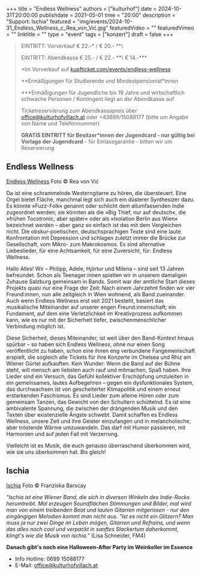 +++
title = "Endless Wellness"
authors = ["kulturhof"]
date = 2024-10-31T20:00:00
publishdate = 2021-05-01
time = "20:00"
description = "Support: Ischia"
featured = "img/events/2024-10-31_Endless_Wellness_c_Rea_von_Vić.jpg"
featuredVideo = ""
featuredVimeo = ""
linktitle = ""
type = "event"
tags = ["konzert"]
draft = false
+++

> EINTRITT: Vorverkauf € 22.-\* / € 20.- *\*\
> 
> EINTRITT: Abendkassa € 25.- / € 22.- *\*\ € 14.-\*\*\*
>
> \*Im Vorverkauf auf [kupfticket.com/events/endless-wellness](https://kupfticket.com/events/endless-wellness)
>
> \*\*Ermäßigungen für Studierende und Mindestpensionist\*innen
> 
> \*\*\*Ermäßigungen für Jugendliche bis 19 Jahre und wirtschaftlich schwache Personen / Kontingent liegt an der Abendkasse auf
>
> Ticketreservierung zum Abendkassapreis über office@kulturhofvillach.at oder +43699/15088177 (bitte um Angabe von Name und Telefonnummer) 
>
> **GRATIS EINTRITT für Besitzer\*innen der Jugendcard - nur gültig bei Vorlage der Jugendcard** - für Einlassgarantie - bitten wir um Reservierung

## Endless Wellness

[Endless Wellness](/img/events/2024-10-31_Endless_Wellness_c_Rea_von_Vić.jpg)
Foto © Rea von Vić

Da ist eine schrammelnde Westerngitarre zu hören, die übersteuert. Eine Orgel bietet Fläche, manchmal legt sich auch ein düsterer Synthesizer dazu. Es könnte »Fuzz-Folk« genannt oder schlicht dem allumfassenden Indie zugeordnet werden; sie könnten als die »Big Thief, nur auf deutsch«, die »frühen Tocotronic, aber später« oder als »Isolation Berlin aus Wien« bezeichnet werden – aber ganz so einfach ist das mit dem Vergleichen nicht. Die obskur-poetischen, deutschsprachigen Texte sind eine laute Konfrontation mit Depression und schlagen zuletzt immer die Brücke zur Gesellschaft, vom Mikro- zum Makrokosmos. Es sind alternative Liebeslieder, für eine Achtsamkeit, für eine Zuversicht, für: Endless Wellness.

Hallo Alles! Wir – Philipp, Adele, Hjörtur und Milena – sind seit 13 Jahren befreundet. Schon als Teenager:innen spielten wir in unserem damaligen Zuhause Salzburg gemeinsam in Bands. Somit war der amtliche Start dieses Projekts quasi nur eine Frage der Zeit: Nach einem Jahrzehnt finden wir vier Freund:innen, nun alle zeitgleich in Wien wohnend, als Band zueinander. Auch wenn Endless Well­ness erst seit 2021 besteht, basiert das musikalische Miteinander auf unserer engen Freund:innenschaft; ein Fundament, auf dem eine Verletzlichkeit im Kreativprozess aufkommen kann, wie es nur mit der Sicherheit tiefer, zwischenmenschlicher Verbindung möglich ist. 

Diese Sicherheit, dieses Miteinander, ist weit über den Band-Kontext hinaus spürbar – so haben sich Endless Wellness, ohne nur einen Song veröffentlicht zu haben, schon eine ihnen eng verbundene Fangemeinschaft erspielt, die sogleich alle Tickets für ihre Konzerte im Chelsea und Rhiz am Wiener Gürtel aufkauften. Kein Wunder: Wenn die Band auf der Bühne steht, will mensch am liebsten auch rauf und mitmachen, Spaß haben. Ihre Lieder sind ein Versuch, das Gefühl kollektiver Erschöpfung umzuleiten in ein gemeinsames, lautes Aufbegehren – gegen ein dysfunktionales System, das durchwachsen ist von gescheiterter Klimapolitik und einem erneut erstarkenden Faschismus. Es sind Lieder zum alleine Hören oder zum gemeinsam Tanzen, das Gewicht von den Schultern schüttelnd. Es ist eine ambivalente Spannung, die zwischen der drängenden Musik und den Texten über existenzielle Ängste schwebt. Damit schaffen es Endless Wellness, unsere Zeit und ihre Geister einzufangen und in melancholische, aber tröstende Wärme umzuwandeln. Das darf mit Humor passieren, mit Harmonien und auf jeden Fall mit Verzerrung.

Vielleicht ist es Musik, die euch genauso überraschend überkommen wird, wie sie uns überkommen hat. Bis gleich!

## Ischia

[Ischia](/img/events/2024-10-31_ischia_c_Franziska_Barcsay..jpg)
Foto © Franziska Barscay

*"Ischia ist eine Wiener Band, die sich in diversen Winkeln des Indie-Rocks herumtreibt. Mal erzeugen Soundflächen Stimmungen und Bilder, mal wird man von einem treibenden Beat und lauten Gitarren mitgerissen - nur den eingängigen Melodien kommt man nicht aus. "Ist es nicht ein Glitzern? Man muss ja nur zwei Dinge im Leben mögen, Gitarren und Refrains, und wenn das alles noch cool und verpackt in sanftes Slackertum daherkommt, klingt's wie die Musik von ischia."* (Lisa Schneider, FM4)



**Danach gibt's noch eine Halloween-After Party im Weinkeller im Essence**

- Info Hotline: 0699 15088177 
- E-Mail: office@kulturhofvillach.at
